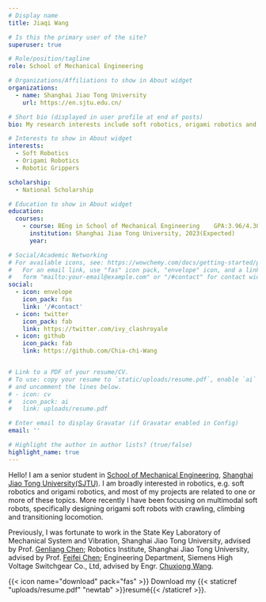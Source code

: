 ```yaml
---
# Display name
title: Jiaqi Wang

# Is this the primary user of the site?
superuser: true

# Role/position/tagline
role: School of Mechanical Engineering

# Organizations/Affiliations to show in About widget
organizations:
  - name: Shanghai Jiao Tong University 
    url: https://en.sjtu.edu.cn/

# Short bio (displayed in user profile at end of posts)
bio: My research interests include soft robotics, origami robotics and Robotic Grippers.

# Interests to show in About widget
interests:
  - Soft Robotics
  - Origami Robotics
  - Robotic Grippers

scholarship:
  - National Scholarship

# Education to show in About widget
education:
  courses:
    - course: BEng in School of Mechanical Engineering    GPA:3.96/4.30 Ranking:3/216
      institution: Shanghai Jiao Tong University, 2023(Expected)
      year: 

# Social/Academic Networking
# For available icons, see: https://wowchemy.com/docs/getting-started/page-builder/#icons
#   For an email link, use "fas" icon pack, "envelope" icon, and a link in the
#   form "mailto:your-email@example.com" or "/#contact" for contact widget.
social:
  - icon: envelope
    icon_pack: fas
    link: '/#contact'
  - icon: twitter
    icon_pack: fab
    link: https://twitter.com/ivy_clashroyale
  - icon: github
    icon_pack: fab
    link: https://github.com/Chia-chi-Wang


# Link to a PDF of your resume/CV.
# To use: copy your resume to `static/uploads/resume.pdf`, enable `ai` icons in `params.toml`,
# and uncomment the lines below.
# - icon: cv
#   icon_pack: ai
#   link: uploads/resume.pdf

# Enter email to display Gravatar (if Gravatar enabled in Config)
email: ''

# Highlight the author in author lists? (true/false)
highlight_name: true
---
```


Hello! I am a senior student in [School of Mechanical Engineering](https://me.sjtu.edu.cn/en/), [Shanghai Jiao Tong University(SJTU)](https://en.sjtu.edu.cn/). I am broadly interested in robotics, e.g. soft robotics and origami robotics, and most of my projects are related to one or more of these topics. More recently  I have been focusing on multimodal soft robots, specifically designing origami soft robots with crawling, climbing and transitioning locomotion. 

Previously, I was fortunate to work in the State Key Laboratory of Mechanical System and Vibration, Shanghai Jiao Tong University, advised by Prof. [Genliang Chen](https://scholar.google.com/citations?hl=zh-CN&user=ggFP0yIAAAAJ); Robotics Institute, Shanghai Jiao Tong University, advised by Prof. [Feifei Chen](https://scholar.google.com/citations?hl=zh-CN&user=mlDNufQAAAAJ); Engineering Department, Siemens High Voltage Switchgear Co., Ltd, advised by Engr. [Chuxiong Wang](https://ccpt.cnki.net/kcms/detail/knetsearch.aspx?dbcode=CJFQ&sfield=au&skey=%e7%8e%8b%e6%a5%9a%e9%9b%84&code=42551558).

{{< icon name="download" pack="fas" >}} Download my {{< staticref "uploads/resume.pdf" "newtab" >}}resumé{{< /staticref >}}.

